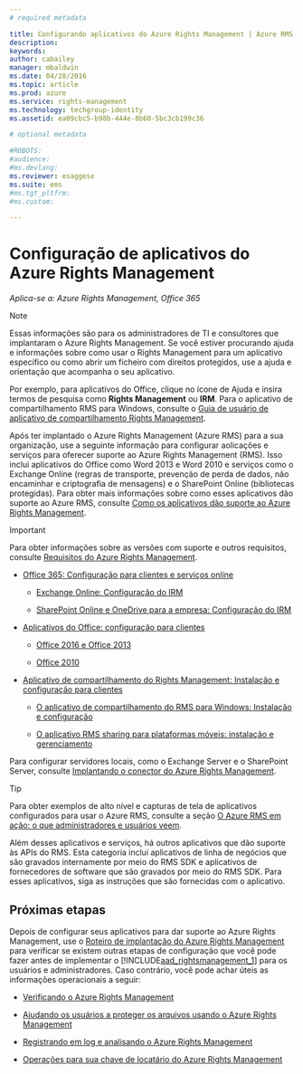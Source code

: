 ```yaml
---
# required metadata

title: Configurando aplicativos do Azure Rights Management | Azure RMS
description:
keywords:
author: cabailey
manager: mbaldwin
ms.date: 04/28/2016
ms.topic: article
ms.prod: azure
ms.service: rights-management
ms.technology: techgroup-identity
ms.assetid: ea09cbc5-b98b-444e-8b60-5bc3cb199c36

# optional metadata

#ROBOTS:
#audience:
#ms.devlang:
ms.reviewer: esaggese
ms.suite: ems
#ms.tgt_pltfrm:
#ms.custom:

---
```


# Configuração de aplicativos do Azure Rights Management

*Aplica-se a: Azure Rights Management, Office 365*

> [!NOTE]
> Essas informações são para os administradores de TI e consultores que implantaram o Azure Rights Management. Se você estiver procurando ajuda e informações sobre como usar o Rights Management para um aplicativo específico ou como abrir um ficheiro com direitos protegidos, use a ajuda e orientação que acompanha o seu aplicativo.
>
> Por exemplo, para aplicativos do Office, clique no ícone de Ajuda e insira termos de pesquisa como **Rights Management** ou **IRM**. Para o aplicativo de compartilhamento RMS para Windows, consulte o [Guia de usuário de aplicativo de compartilhamento Rights Management](../rms-client/sharing-app-user-guide.md).

Após ter implantado o Azure Rights Management (Azure RMS) para a sua organização, use a seguinte informação para configurar aolicações e serviços para oferecer suporte ao Azure Rights Management (RMS). Isso inclui aplicativos do Office como Word 2013 e Word 2010 e serviços como o Exchange Online (regras de transporte, prevenção de perda de dados, não encaminhar e criptografia de mensagens) e o SharePoint Online (bibliotecas protegidas). Para obter mais informações sobre como esses aplicativos dão suporte ao Azure RMS, consulte [Como os aplicativos dão suporte ao Azure Rights Management](../understand-explore/applications-support.md).

> [!IMPORTANT]
> Para obter informações sobre as versões com suporte e outros requisitos, consulte [Requisitos do Azure Rights Management](../get-started/requirements-azure-rms.md).

-   [Office 365: Configuração para clientes e serviços online](configure-office365.md)

    -   [Exchange Online: Configuração do IRM](configure-office365.md#exchange-online-irm-configuration)

    -   [SharePoint Online e OneDrive para a empresa: Configuração do IRM](configure-office365.md#sharepoint-online-and-onedrive-for-business-irm-configuration)

- [Aplicativos do Office: configuração para clientes](configure-office-apps.md)

    -   [Office 2016 e Office 2013](configure-office-apps.md#office-2016-and-office-2013)

    -   [Office 2010](configure-office-apps.md#office-2010)

-   [Aplicativo de compartilhamento do Rights Management: Instalação e configuração para clientes](configure-sharing-app.md)

    -   [O aplicativo de compartilhamento do RMS para Windows: Instalação e configuração](configure-sharing-app.md#the-rms-sharing-application-for-windows-installation-and-configuration)

    -   [O aplicativo RMS sharing para plataformas móveis: instalação e gerenciamento](configure-sharing-app.md#the-rms-sharing-application-for-mobile-platforms-installation-and-management)


Para configurar servidores locais, como o Exchange Server e o SharePoint Server, consulte [Implantando o conector do Azure Rights Management](deploy-rms-connector.md).

> [!TIP]
> Para obter exemplos de alto nível e capturas de tela de aplicativos configurados para usar o Azure RMS, consulte a seção [O Azure RMS em ação: o que administradores e usuários veem](../understand-explore/what-admins-users-see.md).


Além desses aplicativos e serviços, há outros aplicativos que dão suporte às APIs do RMS. Esta categoria inclui aplicativos de linha de negócios que são gravados internamente por meio do RMS SDK e aplicativos de fornecedores de software que são gravados por meio do RMS SDK. Para esses aplicativos, siga as instruções que são fornecidas com o aplicativo.

## Próximas etapas
Depois de configurar seus aplicativos para dar suporte ao Azure Rights Management, use o [Roteiro de implantação do Azure Rights Management](../plan-design/deployment-roadmap.md) para verificar se existem outras etapas de configuração que você pode fazer antes de implementar o [!INCLUDE[aad_rightsmanagement_1](../includes/aad_rightsmanagement_1_md.md)] para os usuários e administradores. Caso contrário, você pode achar úteis as informações operacionais a seguir:

- [Verificando o Azure Rights Management](verify.md)

- [Ajudando os usuários a proteger os arquivos usando o Azure Rights Management](help-users.md)

- [Registrando em log e analisando o Azure Rights Management](log-analyze-usage.md)

- [Operações para sua chave de locatário do Azure Rights Management](operations-tenant-key.md)




<!--HONumber=Apr16_HO4-->


